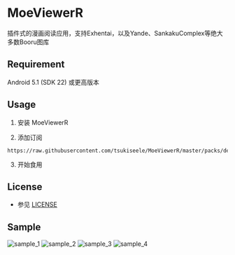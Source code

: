 # MoeViewerR

插件式的漫画阅读应用，支持Exhentai，以及Yande、SankakuComplex等绝大多数Booru图库

## Requirement
Android 5.1 (SDK 22) 或更高版本

## Usage
1. 安装 MoeViewerR

2. 添加订阅
```
https://raw.githubusercontent.com/tsukiseele/MoeViewerR/master/packs/default_package.zip
```

3. 开始食用

## License
- 参见 [LICENSE](./LICENSE)

## Sample
![sample_1](./sample/sample_1.jpg)
![sample_2](./sample/sample_2.jpg)
![sample_3](./sample/sample_3.jpg)
![sample_4](./sample/sample_4.jpg)
